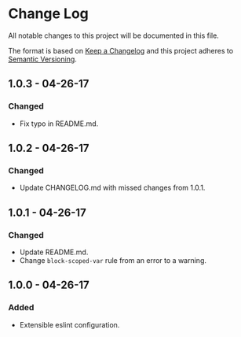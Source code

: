 # Change Log
All notable changes to this project will be documented in this file.

The format is based on [Keep a Changelog](http://keepachangelog.com/)
and this project adheres to [Semantic Versioning](http://semver.org/).

## 1.0.3 - 04-26-17
### Changed
 - Fix typo in README.md.

## 1.0.2 - 04-26-17
### Changed
 - Update CHANGELOG.md with missed changes from 1.0.1.

## 1.0.1 - 04-26-17
### Changed
 - Update README.md.
 - Change `block-scoped-var` rule from an error to a warning.

## 1.0.0 - 04-26-17
### Added
 - Extensible eslint configuration.
